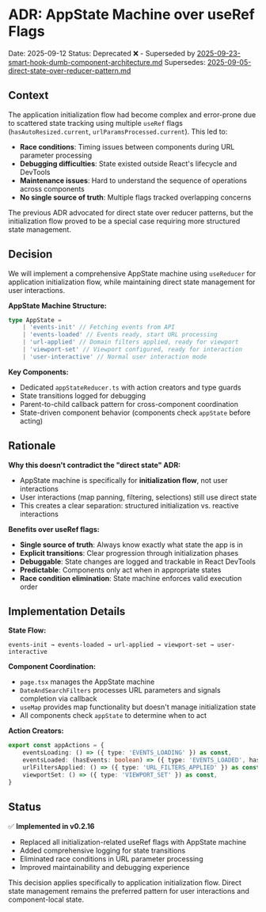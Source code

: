 # ADR: AppState Machine over useRef Flags

Date: 2025-09-12
Status: Deprecated ❌ - Superseded by [2025-09-23-smart-hook-dumb-component-architecture.md](2025-09-23-smart-hook-dumb-component-architecture.md)
Supersedes: [2025-09-05-direct-state-over-reducer-pattern.md](2025-09-05-direct-state-over-reducer-pattern.md)

## Context

The application initialization flow had become complex and error-prone due to scattered state tracking using multiple `useRef` flags (`hasAutoResized.current`, `urlParamsProcessed.current`). This led to:

- **Race conditions**: Timing issues between components during URL parameter processing
- **Debugging difficulties**: State existed outside React's lifecycle and DevTools
- **Maintenance issues**: Hard to understand the sequence of operations across components
- **No single source of truth**: Multiple flags tracked overlapping concerns

The previous ADR advocated for direct state over reducer patterns, but the initialization flow proved to be a special case requiring more structured state management.

## Decision

We will implement a comprehensive AppState machine using `useReducer` for application initialization flow, while maintaining direct state management for user interactions.

**AppState Machine Structure:**

```typescript
type AppState =
    | 'events-init' // Fetching events from API
    | 'events-loaded' // Events ready, start URL processing
    | 'url-applied' // Domain filters applied, ready for viewport
    | 'viewport-set' // Viewport configured, ready for interaction
    | 'user-interactive' // Normal user interaction mode
```

**Key Components:**

- Dedicated `appStateReducer.ts` with action creators and type guards
- State transitions logged for debugging
- Parent-to-child callback pattern for cross-component coordination
- State-driven component behavior (components check `appState` before acting)

## Rationale

**Why this doesn't contradict the "direct state" ADR:**

- AppState machine is specifically for **initialization flow**, not user interactions
- User interactions (map panning, filtering, selections) still use direct state
- This creates a clear separation: structured initialization vs. reactive interactions

**Benefits over useRef flags:**

- **Single source of truth**: Always know exactly what state the app is in
- **Explicit transitions**: Clear progression through initialization phases
- **Debuggable**: State changes are logged and trackable in React DevTools
- **Predictable**: Components only act when in appropriate states
- **Race condition elimination**: State machine enforces valid execution order

## Implementation Details

**State Flow:**

```
events-init → events-loaded → url-applied → viewport-set → user-interactive
```

**Component Coordination:**

- `page.tsx` manages the AppState machine
- `DateAndSearchFilters` processes URL parameters and signals completion via callback
- `useMap` provides map functionality but doesn't manage initialization state
- All components check `appState` to determine when to act

**Action Creators:**

```typescript
export const appActions = {
    eventsLoading: () => ({ type: 'EVENTS_LOADING' }) as const,
    eventsLoaded: (hasEvents: boolean) => ({ type: 'EVENTS_LOADED', hasEvents }) as const,
    urlFiltersApplied: () => ({ type: 'URL_FILTERS_APPLIED' }) as const,
    viewportSet: () => ({ type: 'VIEWPORT_SET' }) as const,
}
```

## Status

✅ **Implemented in v0.2.16**

- Replaced all initialization-related useRef flags with AppState machine
- Added comprehensive logging for state transitions
- Eliminated race conditions in URL parameter processing
- Improved maintainability and debugging experience

This decision applies specifically to application initialization flow. Direct state management remains the preferred pattern for user interactions and component-local state.
